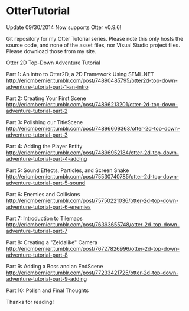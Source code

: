 OtterTutorial
=============

Update 09/30/2014
Now supports Otter v0.9.6!

Git repository for my Otter Tutorial series. Please note this only hosts the source code, and none of the asset files, nor Visual Studio project files. Please download those from my site.

Otter 2D Top-Down Adventure Tutorial

Part 1: An Intro to Otter2D, a 2D Framework Using SFML.NET
http://ericmbernier.tumblr.com/post/74890485795/otter2d-top-down-adventure-tutorial-part-1-an-intro

Part 2: Creating Your First Scene
http://ericmbernier.tumblr.com/post/74896213201/otter-2d-top-down-adventure-tutorial-part-2

Part 3: Polishing our TitleScene
http://ericmbernier.tumblr.com/post/74896609363/otter-2d-top-down-adventure-tutorial-part-3

Part 4: Adding the Player Entity
http://ericmbernier.tumblr.com/post/74896952184/otter-2d-top-down-adventure-tutorial-part-4-adding

Part 5: Sound Effects, Particles, and Screen Shake
http://ericmbernier.tumblr.com/post/75530740785/otter-2d-top-down-adventure-tutorial-part-5-sound

Part 6: Enemies and Collisions
http://ericmbernier.tumblr.com/post/75750221036/otter-2d-top-down-adventure-tutorial-part-6-enemies

Part 7: Introduction to Tilemaps
http://ericmbernier.tumblr.com/post/76393655748/otter-2d-top-down-adventure-tutorial-part-7

Part 8: Creating a "Zeldalike" Camera
http://ericmbernier.tumblr.com/post/76727826996/otter-2d-top-down-adventure-tutorial-part-8

Part 9: Adding a Boss and an EndScene
http://ericmbernier.tumblr.com/post/77233421725/otter-2d-top-down-adventure-tutorial-part-9-adding

Part 10: Polish and Final Thoughts

Thanks for reading!
